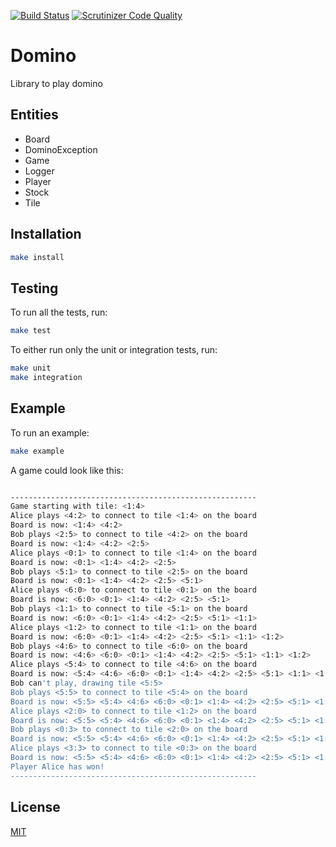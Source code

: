 [![Build Status](https://travis-ci.org/daanmooij/domino.svg?branch=master)](https://travis-ci.org/daanmooij/domino)
[![Scrutinizer Code Quality](https://scrutinizer-ci.com/g/daanmooij/domino/badges/quality-score.png?b=master)](https://scrutinizer-ci.com/g/daanmooij/domino/?branch=master)

# Domino
Library to play domino

## Entities
- Board
- DominoException
- Game
- Logger
- Player
- Stock
- Tile

## Installation

```bash
make install
```

## Testing

To run all the tests, run:
```bash
make test
```

To either run only the unit or integration tests, run:
```bash
make unit
make integration
```

## Example

To run an example:
```bash
make example
```

A game could look like this:
```bash

-------------------------------------------------------
Game starting with tile: <1:4>
Alice plays <4:2> to connect to tile <1:4> on the board
Board is now: <1:4> <4:2>
Bob plays <2:5> to connect to tile <4:2> on the board
Board is now: <1:4> <4:2> <2:5>
Alice plays <0:1> to connect to tile <1:4> on the board
Board is now: <0:1> <1:4> <4:2> <2:5>
Bob plays <5:1> to connect to tile <2:5> on the board
Board is now: <0:1> <1:4> <4:2> <2:5> <5:1>
Alice plays <6:0> to connect to tile <0:1> on the board
Board is now: <6:0> <0:1> <1:4> <4:2> <2:5> <5:1>
Bob plays <1:1> to connect to tile <5:1> on the board
Board is now: <6:0> <0:1> <1:4> <4:2> <2:5> <5:1> <1:1>
Alice plays <1:2> to connect to tile <1:1> on the board
Board is now: <6:0> <0:1> <1:4> <4:2> <2:5> <5:1> <1:1> <1:2>
Bob plays <4:6> to connect to tile <6:0> on the board
Board is now: <4:6> <6:0> <0:1> <1:4> <4:2> <2:5> <5:1> <1:1> <1:2>
Alice plays <5:4> to connect to tile <4:6> on the board
Board is now: <5:4> <4:6> <6:0> <0:1> <1:4> <4:2> <2:5> <5:1> <1:1> <1:2>
Bob can't play, drawing tile <5:5>
Bob plays <5:5> to connect to tile <5:4> on the board
Board is now: <5:5> <5:4> <4:6> <6:0> <0:1> <1:4> <4:2> <2:5> <5:1> <1:1> <1:2>
Alice plays <2:0> to connect to tile <1:2> on the board
Board is now: <5:5> <5:4> <4:6> <6:0> <0:1> <1:4> <4:2> <2:5> <5:1> <1:1> <1:2> <2:0>
Bob plays <0:3> to connect to tile <2:0> on the board
Board is now: <5:5> <5:4> <4:6> <6:0> <0:1> <1:4> <4:2> <2:5> <5:1> <1:1> <1:2> <2:0> <0:3>
Alice plays <3:3> to connect to tile <0:3> on the board
Board is now: <5:5> <5:4> <4:6> <6:0> <0:1> <1:4> <4:2> <2:5> <5:1> <1:1> <1:2> <2:0> <0:3> <3:3>
Player Alice has won!
-------------------------------------------------------

```

## License

[MIT](LICENSE)
